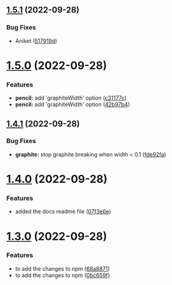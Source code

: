 ## [1.5.1](https://github.com/ANKDGIRI777/mypackage/compare/v1.5.0...v1.5.1) (2022-09-28)


### Bug Fixes

* Aniket ([517919d](https://github.com/ANKDGIRI777/mypackage/commit/517919ddd6a3100c811080ff94dcecc7da670c79))

# [1.5.0](https://github.com/ANKDGIRI777/mypackage/compare/v1.4.1...v1.5.0) (2022-09-28)


### Features

* **pencil:** add 'graphiteWidth' option ([c31177c](https://github.com/ANKDGIRI777/mypackage/commit/c31177c18378e254425d52bf7a0cf4691a2cede3))
* **pencil:** add 'graphiteWidth' option ([42b97b4](https://github.com/ANKDGIRI777/mypackage/commit/42b97b4e16edee54b76027013d2965122407078b))

## [1.4.1](https://github.com/ANKDGIRI777/mypackage/compare/v1.4.0...v1.4.1) (2022-09-28)


### Bug Fixes

* **graphite:** stop graphite breaking when width < 0.1 ([fde92fa](https://github.com/ANKDGIRI777/mypackage/commit/fde92fa0024bc38c59871bea41fb1932746839ee))

# [1.4.0](https://github.com/ANKDGIRI777/mypackage/compare/v1.3.0...v1.4.0) (2022-09-28)


### Features

* added the docs readme file ([07f3e6e](https://github.com/ANKDGIRI777/mypackage/commit/07f3e6e7424c31f3b306091b0628fc5c138f65f7))

# [1.3.0](https://github.com/ANKDGIRI777/mypackage/compare/v1.2.0...v1.3.0) (2022-09-28)


### Features

* to add the changes to npm ([68a8871](https://github.com/ANKDGIRI777/mypackage/commit/68a887115f316ffda757efe86cec8a30178cd74c))
* to add the changes to npm ([0bc659f](https://github.com/ANKDGIRI777/mypackage/commit/0bc659f71c932e9200e9900c25b1363fba277be8))
